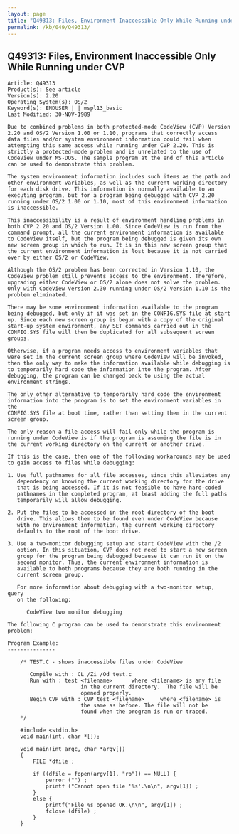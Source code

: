 ```yaml
---
layout: page
title: "Q49313: Files, Environment Inaccessible Only While Running under CVP"
permalink: /kb/049/Q49313/
---
```


## Q49313: Files, Environment Inaccessible Only While Running under CVP

	Article: Q49313
	Product(s): See article
	Version(s): 2.20
	Operating System(s): OS/2
	Keyword(s): ENDUSER | | mspl13_basic
	Last Modified: 30-NOV-1989
	
	Due to combined problems in both protected-mode CodeView (CVP) Version
	2.20 and OS/2 Version 1.00 or 1.10, programs that correctly access
	data files and/or system environment information could fail when
	attempting this same access while running under CVP 2.20. This is
	strictly a protected-mode problem and is unrelated to the use of
	CodeView under MS-DOS. The sample program at the end of this article
	can be used to demonstrate this problem.
	
	The system environment information includes such items as the path and
	other environment variables, as well as the current working directory
	for each disk drive. This information is normally available to an
	executing program, but for a program being debugged with CVP 2.20
	running under OS/2 1.00 or 1.10, most of this environment information
	is inaccessible.
	
	This inaccessibility is a result of environment handling problems in
	both CVP 2.20 and OS/2 Version 1.00. Since CodeView is run from the
	command prompt, all the current environment information is available
	to CodeView itself, but the program being debugged is given its own
	new screen group in which to run. It is in this new screen group that
	the current environment information is lost because it is not carried
	over by either OS/2 or CodeView.
	
	Although the OS/2 problem has been corrected in Version 1.10, the
	CodeView problem still prevents access to the environment. Therefore,
	upgrading either CodeView or OS/2 alone does not solve the problem.
	Only with CodeView Version 2.30 running under OS/2 Version 1.10 is the
	problem eliminated.
	
	There may be some environment information available to the program
	being debugged, but only if it was set in the CONFIG.SYS file at start
	up. Since each new screen group is begun with a copy of the original
	start-up system environment, any SET commands carried out in the
	CONFIG.SYS file will then be duplicated for all subsequent screen
	groups.
	
	Otherwise, if a program needs access to environment variables that
	were set in the current screen group where CodeView will be invoked,
	then the only way to make the information available while debugging is
	to temporarily hard code the information into the program. After
	debugging, the program can be changed back to using the actual
	environment strings.
	
	The only other alternative to temporarily hard code the environment
	information into the program is to set the environment variables in the
	CONFIG.SYS file at boot time, rather than setting them in the current
	screen group.
	
	The only reason a file access will fail only while the program is
	running under CodeView is if the program is assuming the file is in
	the current working directory on the current or another drive.
	
	If this is the case, then one of the following workarounds may be used
	to gain access to files while debugging:
	
	1. Use full pathnames for all file accesses, since this alleviates any
	   dependency on knowing the current working directory for the drive
	   that is being accessed. If it is not feasible to have hard-coded
	   pathnames in the completed program, at least adding the full paths
	   temporarily will allow debugging.
	
	2. Put the files to be accessed in the root directory of the boot
	   drive. This allows them to be found even under CodeView because
	   with no environment information, the current working directory
	   defaults to the root of the boot drive.
	
	3. Use a two-monitor debugging setup and start CodeView with the /2
	   option. In this situation, CVP does not need to start a new screen
	   group for the program being debugged because it can run it on the
	   second monitor. Thus, the current environment information is
	   available to both programs because they are both running in the
	   current screen group.
	
	   For more information about debugging with a two-monitor setup, query
	   on the following:
	
	      CodeView two monitor debugging
	
	The following C program can be used to demonstrate this environment
	problem:
	
	Program Example:
	---------------
	
	    /* TEST.C - shows inaccessible files under CodeView
	
	       Compile with : CL /Zi /Od test.c
	       Run with : test <filename>      where <filename> is any file
	                       in the current directory.  The file will be
	                       opened properly.
	       Begin CVP with : CVP test <filename>     where <filename> is
	                       the same as before. The file will not be
	                       found when the program is run or traced.
	    */
	
	    #include <stdio.h>
	    void main(int, char *[]);
	
	    void main(int argc, char *argv[])
	    {
	        FILE *dfile ;
	
	        if ((dfile = fopen(argv[1], "rb")) == NULL) {
	            perror ("") ;
	            printf ("Cannot open file '%s'.\n\n", argv[1]) ;
	        }
	        else {
	            printf("File %s opened OK.\n\n", argv[1]) ;
	            fclose (dfile) ;
	        }
	    }
